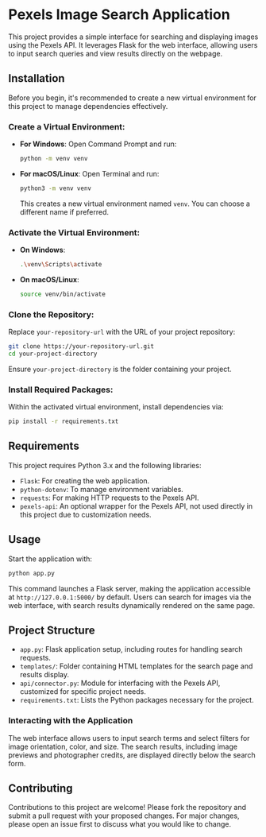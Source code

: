 # Pexels Image Search Application

This project provides a simple interface for searching and displaying images using the Pexels API. It leverages Flask for the web interface, allowing users to input search queries and view results directly on the webpage.

## Installation

Before you begin, it's recommended to create a new virtual environment for this project to manage dependencies effectively.

### Create a Virtual Environment:

- **For Windows**:
  Open Command Prompt and run:
  ```bash
  python -m venv venv
  ```

- **For macOS/Linux**:
  Open Terminal and run:
  ```bash
  python3 -m venv venv
  ```
  This creates a new virtual environment named `venv`. You can choose a different name if preferred.

### Activate the Virtual Environment:

- **On Windows**:
  ```bash
  .\venv\Scripts\activate
  ```

- **On macOS/Linux**:
  ```bash
  source venv/bin/activate
  ```

### Clone the Repository:

Replace `your-repository-url` with the URL of your project repository:
```bash
git clone https://your-repository-url.git
cd your-project-directory
```
Ensure `your-project-directory` is the folder containing your project.

### Install Required Packages:

Within the activated virtual environment, install dependencies via:
```bash
pip install -r requirements.txt
```

## Requirements

This project requires Python 3.x and the following libraries:

- `Flask`: For creating the web application.
- `python-dotenv`: To manage environment variables.
- `requests`: For making HTTP requests to the Pexels API.
- `pexels-api`: An optional wrapper for the Pexels API, not used directly in this project due to customization needs.

## Usage

Start the application with:
```bash
python app.py
```

This command launches a Flask server, making the application accessible at `http://127.0.0.1:5000/` by default. Users can search for images via the web interface, with search results dynamically rendered on the same page.

## Project Structure

- `app.py`: Flask application setup, including routes for handling search requests.
- `templates/`: Folder containing HTML templates for the search page and results display.
- `api/connector.py`: Module for interfacing with the Pexels API, customized for specific project needs.
- `requirements.txt`: Lists the Python packages necessary for the project.

### Interacting with the Application

The web interface allows users to input search terms and select filters for image orientation, color, and size. The search results, including image previews and photographer credits, are displayed directly below the search form.

## Contributing

Contributions to this project are welcome! Please fork the repository and submit a pull request with your proposed changes. For major changes, please open an issue first to discuss what you would like to change.
